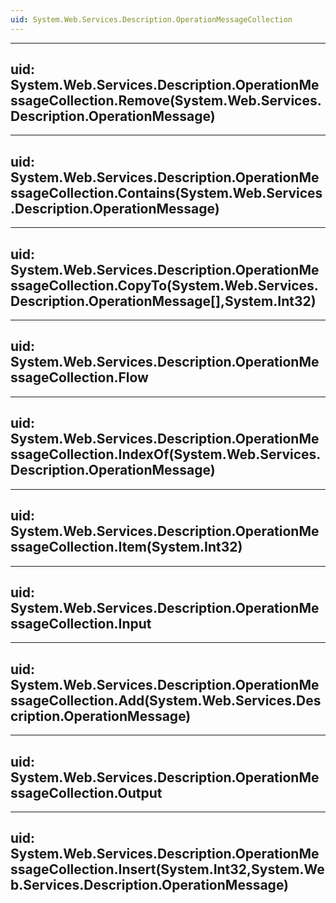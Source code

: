 ```yaml
---
uid: System.Web.Services.Description.OperationMessageCollection
---
```


---
uid: System.Web.Services.Description.OperationMessageCollection.Remove(System.Web.Services.Description.OperationMessage)
---

---
uid: System.Web.Services.Description.OperationMessageCollection.Contains(System.Web.Services.Description.OperationMessage)
---

---
uid: System.Web.Services.Description.OperationMessageCollection.CopyTo(System.Web.Services.Description.OperationMessage[],System.Int32)
---

---
uid: System.Web.Services.Description.OperationMessageCollection.Flow
---

---
uid: System.Web.Services.Description.OperationMessageCollection.IndexOf(System.Web.Services.Description.OperationMessage)
---

---
uid: System.Web.Services.Description.OperationMessageCollection.Item(System.Int32)
---

---
uid: System.Web.Services.Description.OperationMessageCollection.Input
---

---
uid: System.Web.Services.Description.OperationMessageCollection.Add(System.Web.Services.Description.OperationMessage)
---

---
uid: System.Web.Services.Description.OperationMessageCollection.Output
---

---
uid: System.Web.Services.Description.OperationMessageCollection.Insert(System.Int32,System.Web.Services.Description.OperationMessage)
---
